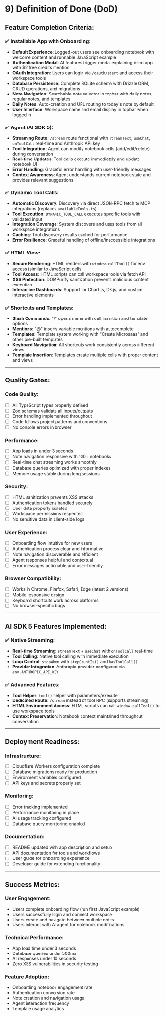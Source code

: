 # 9) Definition of Done (DoD)

## Feature Completion Criteria:

### ✅ Installable App with Onboarding:
- **Default Experience**: Logged-out users see onboarding notebook with welcome content and runnable JavaScript example
- **Authentication Modal**: AI features trigger modal explaining deco app with $2 free credits mention
- **OAuth Integration**: Users can login via `/oauth/start` and access their workspace tools
- **Database Persistence**: Complete SQLite schema with Drizzle ORM, CRUD operations, and migrations
- **Note Navigation**: Searchable note selector in topbar with daily notes, regular notes, and templates
- **Daily Notes**: Auto-creation and URL routing to today's note by default
- **User Interface**: Workspace name and email display in topbar when logged in

### ✅ Agent (AI SDK 5):
- **Streaming Route**: `/stream` route functional with `streamText`, `useChat`, `onToolCall` real-time and Anthropic API key
- **Tool Integration**: Agent can modify notebook cells (add/edit/delete) during conversation
- **Real-time Updates**: Tool calls execute immediately and update notebook UI
- **Error Handling**: Graceful error handling with user-friendly messages
- **Context Awareness**: Agent understands current notebook state and provides relevant suggestions

### ✅ Dynamic Tool Calls:
- **Automatic Discovery**: Discovery via direct JSON-RPC fetch to MCP integrations (replaces `availableTools.ts`)
- **Tool Execution**: `DYNAMIC_TOOL_CALL` executes specific tools with validated input
- **Integration Coverage**: System discovers and uses tools from all workspace integrations
- **Caching**: Tool discovery results cached for performance
- **Error Resilience**: Graceful handling of offline/inaccessible integrations

### ✅ HTML View:
- **Secure Rendering**: HTML renders with `window.callTool()` for env access (similar to JavaScript cells)
- **Tool Access**: HTML scripts can call workspace tools via fetch API
- **XSS Protection**: DOMPurify sanitization prevents malicious content execution
- **Interactive Dashboards**: Support for Chart.js, D3.js, and custom interactive elements

### ✅ Shortcuts and Templates:
- **Slash Commands**: "/" opens menu with cell insertion and template options
- **Mentions**: "@" inserts variable mentions with autocomplete
- **Templates**: Template system working with "Create Microsaas" and other pre-built templates
- **Keyboard Navigation**: All shortcuts work consistently across different views
- **Template Insertion**: Templates create multiple cells with proper content and views

---

## Quality Gates:

### Code Quality:
- [ ] All TypeScript types properly defined
- [ ] Zod schemas validate all inputs/outputs
- [ ] Error handling implemented throughout
- [ ] Code follows project patterns and conventions
- [ ] No console errors in browser

### Performance:
- [ ] App loads in under 3 seconds
- [ ] Note navigation responsive with 100+ notebooks
- [ ] Real-time chat streaming works smoothly
- [ ] Database queries optimized with proper indexes
- [ ] Memory usage stable during long sessions

### Security:
- [ ] HTML sanitization prevents XSS attacks
- [ ] Authentication tokens handled securely
- [ ] User data properly isolated
- [ ] Workspace permissions respected
- [ ] No sensitive data in client-side logs

### User Experience:
- [ ] Onboarding flow intuitive for new users
- [ ] Authentication process clear and informative
- [ ] Note navigation discoverable and efficient
- [ ] Agent responses helpful and contextual
- [ ] Error messages actionable and user-friendly

### Browser Compatibility:
- [ ] Works in Chrome, Firefox, Safari, Edge (latest 2 versions)
- [ ] Mobile responsive design
- [ ] Keyboard shortcuts work across platforms
- [ ] No browser-specific bugs

---

## AI SDK 5 Features Implemented:

### ✅ Native Streaming:
- **Real-time Streaming**: `streamText` + `useChat` with `onToolCall` real-time
- **Tool Calling**: Native tool calling with immediate execution
- **Loop Control**: `stopWhen` with `stepCountIs()` and `hasToolCall()`
- **Provider Integration**: Anthropic provider configured via `env.ANTHROPIC_API_KEY`

### ✅ Advanced Features:
- **Tool Helper**: `tool()` helper with parameters/execute
- **Dedicated Route**: `/stream` instead of tool RPC (supports streaming)
- **HTML Environment Access**: HTML scripts can call `window.callTool()` to use workspace tools
- **Context Preservation**: Notebook context maintained throughout conversation

---

## Deployment Readiness:

### Infrastructure:
- [ ] Cloudflare Workers configuration complete
- [ ] Database migrations ready for production
- [ ] Environment variables configured
- [ ] API keys and secrets properly set

### Monitoring:
- [ ] Error tracking implemented
- [ ] Performance monitoring in place
- [ ] AI usage tracking configured
- [ ] Database query monitoring enabled

### Documentation:
- [ ] README updated with app description and setup
- [ ] API documentation for tools and workflows
- [ ] User guide for onboarding experience
- [ ] Developer guide for extending functionality

---

## Success Metrics:

### User Engagement:
- Users complete onboarding flow (run first JavaScript example)
- Users successfully login and connect workspace
- Users create and navigate between multiple notes
- Users interact with AI agent for notebook modifications

### Technical Performance:
- App load time under 3 seconds
- Database queries under 500ms
- AI responses under 10 seconds
- Zero XSS vulnerabilities in security testing

### Feature Adoption:
- Onboarding notebook engagement rate
- Authentication conversion rate
- Note creation and navigation usage
- Agent interaction frequency
- Template usage analytics
